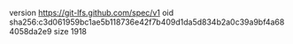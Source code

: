 version https://git-lfs.github.com/spec/v1
oid sha256:c3d061959bc1ae5b118736e42f7b409d1da5d834b2a0c39a9bf4a684058da2e9
size 1918

